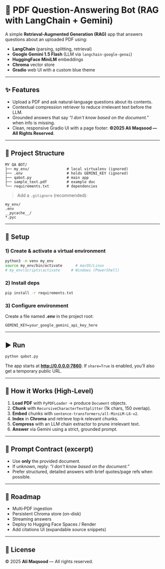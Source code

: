 # 📘 PDF Question‑Answering Bot (RAG with LangChain + Gemini)

A simple **Retrieval‑Augmented Generation (RAG)** app that answers questions about an uploaded PDF using:
- **LangChain** (parsing, splitting, retrieval)
- **Google Gemini 1.5 Flash** (LLM via `langchain-google-genai`)
- **HuggingFace MiniLM** embeddings
- **Chroma** vector store
- **Gradio** web UI with a custom blue theme

---

## ✨ Features
- Upload a PDF and ask natural‑language questions about its contents.
- Contextual compression retriever to reduce irrelevant text before the LLM.
- Grounded answers that say *“I don't know based on the document.”* when info is missing.
- Clean, responsive Gradio UI with a page footer: **©2025 Ali Maqsood — All Rights Reserved**.

---

## 📁 Project Structure
```
MY QA BOT/
├── my_env/                 # local virtualenv (ignored)
├── .env                    # holds GEMINI_KEY (ignored)
├── qabot.py                # main app
├── sample_text.pdf         # example doc
└── requirements.txt        # dependencies
```

> Add a `.gitignore` (recommended):
```
my_env/
.env
__pycache__/
*.pyc
```

---

## 🔧 Setup

### 1) Create & activate a virtual environment
```bash
python3 -m venv my_env
source my_env/bin/activate      # macOS/Linux
# my_env\Scripts\activate     # Windows (PowerShell)
```

### 2) Install deps
```bash
pip install -r requirements.txt
```

### 3) Configure environment
Create a file named **.env** in the project root:
```
GEMINI_KEY=your_google_gemini_api_key_here
```

---

## ▶️ Run
```bash
python qabot.py
```
The app starts at **http://0.0.0.0:7860**. If `share=True` is enabled, you’ll also get a temporary public URL.

---

## 🧪 How it Works (High‑Level)
1. **Load PDF** with `PyPDFLoader` → produce `Document` objects.  
2. **Chunk** with `RecursiveCharacterTextSplitter` (1k chars, 150 overlap).  
3. **Embed** chunks with `sentence-transformers/all-MiniLM-L6-v2`.  
4. **Index** in **Chroma** and retrieve top‑k relevant chunks.  
5. **Compress** with an LLM chain extractor to prune irrelevant text.  
6. **Answer** via Gemini using a strict, grounded prompt.

---

## 📝 Prompt Contract (excerpt)
- Use **only** the provided document.
- If unknown, reply: *“I don't know based on the document.”*
- Prefer structured, detailed answers with brief quotes/page refs when possible.

---

## 🚀 Roadmap
- Multi‑PDF ingestion
- Persistent Chroma store (on-disk)
- Streaming answers
- Deploy to Hugging Face Spaces / Render
- Add citations UI (expandable source snippets)

---

## 📜 License
© 2025 **Ali Maqsood** — All rights reserved.

